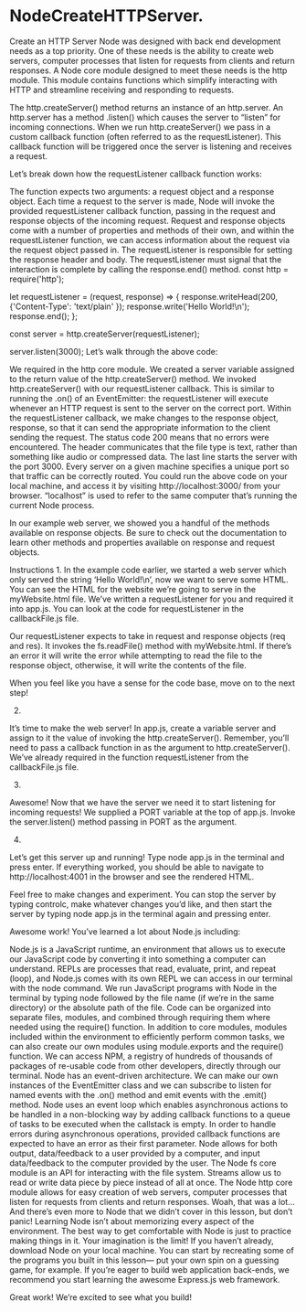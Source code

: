 # NodeCreateHTTPServer.

Create an HTTP Server
Node was designed with back end development needs as a top priority. One of these needs is the ability to create web servers, computer processes that listen for requests from clients and return responses. A Node core module designed to meet these needs is the http module. This module contains functions which simplify interacting with HTTP and streamline receiving and responding to requests.

The http.createServer() method returns an instance of an http.server. An http.server has a method .listen() which causes the server to “listen” for incoming connections. When we run http.createServer() we pass in a custom callback function (often referred to as the requestListener). This callback function will be triggered once the server is listening and receives a request.

Let’s break down how the requestListener callback function works:

The function expects two arguments: a request object and a response object.
Each time a request to the server is made, Node will invoke the provided requestListener callback function, passing in the request and response objects of the incoming request.
Request and response objects come with a number of properties and methods of their own, and within the requestListener function, we can access information about the request via the request object passed in.
The requestListener is responsible for setting the response header and body.
The requestListener must signal that the interaction is complete by calling the response.end() method.
const http = require('http');

let requestListener = (request, response) => {
  response.writeHead(200, {'Content-Type': 'text/plain' });
  response.write('Hello World!\n');
  response.end();
};

const server = http.createServer(requestListener);

server.listen(3000);
Let’s walk through the above code:

We required in the http core module.
We created a server variable assigned to the return value of the http.createServer() method.
We invoked http.createServer() with our requestListener callback. This is similar to running the .on() of an EventEmitter: the requestListener will execute whenever an HTTP request is sent to the server on the correct port.
Within the requestListener callback, we make changes to the response object, response, so that it can send the appropriate information to the client sending the request. The status code 200 means that no errors were encountered. The header communicates that the file type is text, rather than something like audio or compressed data.
The last line starts the server with the port 3000. Every server on a given machine specifies a unique port so that traffic can be correctly routed.
You could run the above code on your local machine, and access it by visiting http://localhost:3000/ from your browser. “localhost” is used to refer to the same computer that’s running the current Node process.

In our example web server, we showed you a handful of the methods available on response objects. Be sure to check out the documentation to learn other methods and properties available on response and request objects.

Instructions
1.
In the example code earlier, we started a web server which only served the string ‘Hello World!\n’, now we want to serve some HTML. You can see the HTML for the website we’re going to serve in the myWebsite.html file. We’ve written a requestListener for you and required it into app.js. You can look at the code for requestListener in the callbackFile.js file.

Our requestListener expects to take in request and response objects (req and res). It invokes the fs.readFile() method with myWebsite.html. If there’s an error it will write the error while attempting to read the file to the response object, otherwise, it will write the contents of the file.

When you feel like you have a sense for the code base, move on to the next step!

2.
It’s time to make the web server! In app.js, create a variable server and assign to it the value of invoking the http.createServer(). Remember, you’ll need to pass a callback function in as the argument to http.createServer(). We’ve already required in the function requestListener from the callbackFile.js file.

3.
Awesome! Now that we have the server we need it to start listening for incoming requests! We supplied a PORT variable at the top of app.js. Invoke the server.listen() method passing in PORT as the argument.

4.
Let’s get this server up and running! Type node app.js in the terminal and press enter. If everything worked, you should be able to navigate to http://localhost:4001 in the browser and see the rendered HTML.

Feel free to make changes and experiment. You can stop the server by typing controlc, make whatever changes you’d like, and then start the server by typing node app.js in the terminal again and pressing enter.

Awesome work! You’ve learned a lot about Node.js including:

Node.js is a JavaScript runtime, an environment that allows us to execute our JavaScript code by converting it into something a computer can understand.
REPLs are processes that read, evaluate, print, and repeat (loop), and Node.js comes with its own REPL we can access in our terminal with the node command.
We run JavaScript programs with Node in the terminal by typing node followed by the file name (if we’re in the same directory) or the absolute path of the file.
Code can be organized into separate files, modules, and combined through requiring them where needed using the require() function.
In addition to core modules, modules included within the environment to efficiently perform common tasks, we can also create our own modules using module.exports and the require() function.
We can access NPM, a registry of hundreds of thousands of packages of re-usable code from other developers, directly through our terminal.
Node has an event-driven architecture.
We can make our own instances of the EventEmitter class and we can subscribe to listen for named events with the .on() method and emit events with the .emit() method.
Node uses an event loop which enables asynchronous actions to be handled in a non-blocking way by adding callback functions to a queue of tasks to be executed when the callstack is empty.
In order to handle errors during asynchronous operations, provided callback functions are expected to have an error as their first parameter.
Node allows for both output, data/feedback to a user provided by a computer, and input data/feedback to the computer provided by the user.
The Node fs core module is an API for interacting with the file system.
Streams allow us to read or write data piece by piece instead of all at once.
The Node http core module allows for easy creation of web servers, computer processes that listen for requests from clients and return responses.
Woah, that was a lot… And there’s even more to Node that we didn’t cover in this lesson, but don’t panic! Learning Node isn’t about memorizing every aspect of the environment. The best way to get comfortable with Node is just to practice making things in it. Your imagination is the limit! If you haven’t already, download Node on your local machine. You can start by recreating some of the programs you built in this lesson— put your own spin on a guessing game, for example. If you’re eager to build web application back-ends, we recommend you start learning the awesome Express.js web framework.

Great work! We’re excited to see what you build!

